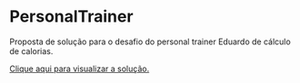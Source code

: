 # PersonalTrainer
Proposta de solução para o desafio do personal trainer Eduardo de cálculo de calorias.

<a href="https://lilithdportes.github.io/PersonalTrainer/" target="_blank">Clique aqui para visualizar a solução.</a>
